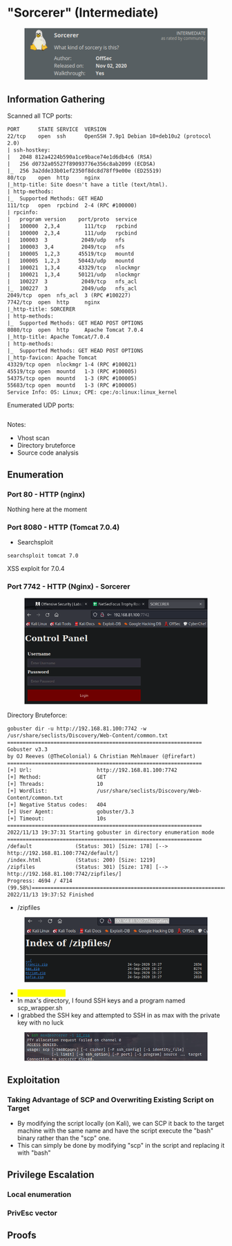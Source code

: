 # "Sorcerer" (Intermediate)

<figure><img src="../../../.gitbook/assets/image (4) (4) (2).png" alt=""><figcaption></figcaption></figure>

## Information Gathering

Scanned all TCP ports:

```
PORT      STATE SERVICE  VERSION
22/tcp    open  ssh      OpenSSH 7.9p1 Debian 10+deb10u2 (protocol 2.0)
| ssh-hostkey: 
|   2048 812a4224b590a1ce9bace74e1d6db4c6 (RSA)
|   256 d0732a05527f89093776e356c8ab2099 (ECDSA)
|_  256 3a2dde33b01ef2350f8dc8d78ff9e00e (ED25519)
80/tcp    open  http     nginx
|_http-title: Site doesn't have a title (text/html).
| http-methods: 
|_  Supported Methods: GET HEAD
111/tcp   open  rpcbind  2-4 (RPC #100000)
| rpcinfo: 
|   program version    port/proto  service
|   100000  2,3,4        111/tcp   rpcbind
|   100000  2,3,4        111/udp   rpcbind
|   100003  3           2049/udp   nfs
|   100003  3,4         2049/tcp   nfs
|   100005  1,2,3      45519/tcp   mountd
|   100005  1,2,3      50443/udp   mountd
|   100021  1,3,4      43329/tcp   nlockmgr
|   100021  1,3,4      50121/udp   nlockmgr
|   100227  3           2049/tcp   nfs_acl
|_  100227  3           2049/udp   nfs_acl
2049/tcp  open  nfs_acl  3 (RPC #100227)
7742/tcp  open  http     nginx
|_http-title: SORCERER
| http-methods: 
|_  Supported Methods: GET HEAD POST OPTIONS
8080/tcp  open  http     Apache Tomcat 7.0.4
|_http-title: Apache Tomcat/7.0.4
| http-methods: 
|_  Supported Methods: GET HEAD POST OPTIONS
|_http-favicon: Apache Tomcat
43329/tcp open  nlockmgr 1-4 (RPC #100021)
45519/tcp open  mountd   1-3 (RPC #100005)
54375/tcp open  mountd   1-3 (RPC #100005)
55683/tcp open  mountd   1-3 (RPC #100005)
Service Info: OS: Linux; CPE: cpe:/o:linux:linux_kernel
```

Enumerated UDP ports:

```
```

Notes:

* Vhost scan
* Directory bruteforce
* Source code analysis

## Enumeration

### Port 80 - HTTP (nginx)

Nothing here at the moment

### Port 8080 - HTTP (Tomcat 7.0.4)

* Searchsploit

```
searchsploit tomcat 7.0
```

XSS exploit for 7.0.4

### Port 7742 - HTTP (Nginx) - Sorcerer

<figure><img src="../../../.gitbook/assets/image (5) (9).png" alt=""><figcaption></figcaption></figure>

Directory Bruteforce:

```
gobuster dir -u http://192.168.81.100:7742 -w /usr/share/seclists/Discovery/Web-Content/common.txt
===============================================================
Gobuster v3.3
by OJ Reeves (@TheColonial) & Christian Mehlmauer (@firefart)
===============================================================
[+] Url:                     http://192.168.81.100:7742
[+] Method:                  GET
[+] Threads:                 10
[+] Wordlist:                /usr/share/seclists/Discovery/Web-Content/common.txt
[+] Negative Status codes:   404
[+] User Agent:              gobuster/3.3
[+] Timeout:                 10s
===============================================================
2022/11/13 19:37:31 Starting gobuster in directory enumeration mode
===============================================================
/default              (Status: 301) [Size: 178] [--> http://192.168.81.100:7742/default/]
/index.html           (Status: 200) [Size: 1219]
/zipfiles             (Status: 301) [Size: 178] [--> http://192.168.81.100:7742/zipfiles/]
Progress: 4694 / 4714 (99.58%)===============================================================
2022/11/13 19:37:52 Finished
```

* /zipfiles

<figure><img src="../../../.gitbook/assets/image (6) (4).png" alt=""><figcaption></figcaption></figure>

* <mark style="color:yellow;">/home/max/.ssh/</mark>
* In max's directory, I found SSH keys and a program named scp\_wrapper.sh
* I grabbed the SSH key and attempted to SSH in as max with the private key with no luck

<figure><img src="../../../.gitbook/assets/image (1) (6) (3).png" alt=""><figcaption></figcaption></figure>

## Exploitation

### Taking Advantage of SCP and Overwriting Existing Script on Target

* By modifying the script locally (on Kali), we can SCP it back to the target machine with the same name and have the script execute the "bash" binary rather than the "scp" one.
* This can simply be done by modifying "scp" in the script and replacing it with "bash"

## Privilege Escalation

### Local enumeration

### PrivEsc vector

## Proofs

